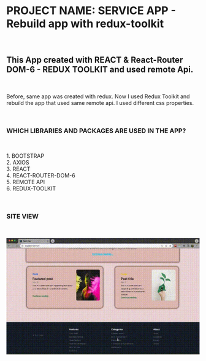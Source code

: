 <h1> PROJECT NAME: SERVICE APP - Rebuild app with redux-toolkit </h1></br>

<h2> This App created with REACT & React-Router DOM-6 - REDUX TOOLKIT and used remote Api. </h2>  </br>

<p> Before, same app was created with redux. Now I used Redux Toolkit and rebuild the app that used same remote api. I used different css properties. </p> </br>

<h3> WHICH LIBRARIES AND PACKAGES ARE USED IN THE APP? </h3> </br>

<p> 1. BOOTSTRAP </br> 
2. AXIOS </br>
3. REACT </br>
4. REACT-ROUTER-DOM-6 </br>
5. REMOTE API </br>
6. REDUX-TOOLKIT  </p> </br>

<h3> SITE VIEW </h3> </br>

![](./src/Assets/Image/screen.gif) </br>
